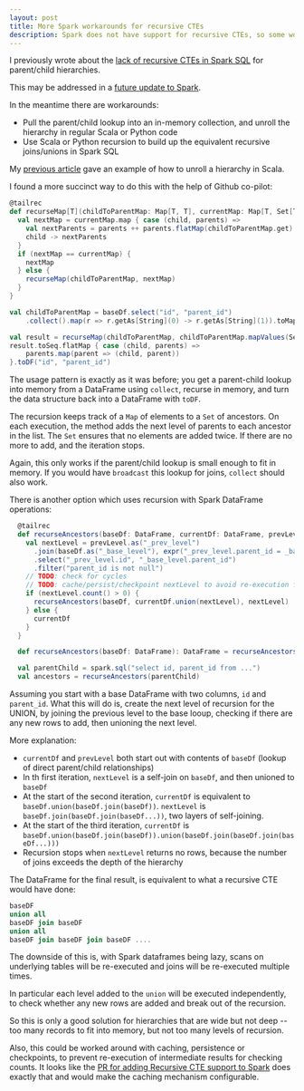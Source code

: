 ```yaml
---
layout: post
title: More Spark workarounds for recursive CTEs
description: Spark does not have support for recursive CTEs, so some workarounds are necessary
---
```


I previously wrote about the [lack of recursive CTEs in Spark SQL](2022-04-23-spark-cte-workaround.md) for parent/child hierarchies.

This may be addressed in a [future update to Spark](https://github.com/apache/spark/pull/40744).

In the meantime there are workarounds:

- Pull the parent/child lookup into an in-memory collection, and unroll the hierarchy in regular Scala or Python code
- Use Scala or Python recursion to build up the equivalent recursive joins/unions in Spark SQL

My [previous article](2022-04-23-spark-cte-workaround.md) gave an example of how to unroll a hierarchy in Scala.

I found a more succinct way to do this with the help of Github co-pilot:

```scala
@tailrec
def recurseMap[T](childToParentMap: Map[T, T], currentMap: Map[T, Set[T]]): Map[T, Set[T]] = {
  val nextMap = currentMap.map { case (child, parents) =>
    val nextParents = parents ++ parents.flatMap(childToParentMap.get)
    child -> nextParents
  }
  if (nextMap == currentMap) {
    nextMap
  } else {
    recurseMap(childToParentMap, nextMap)
  }
}

val childToParentMap = baseDf.select("id", "parent_id")
    .collect().map(r => r.getAs[String](0) -> r.getAs[String](1)).toMap

val result = recurseMap(childToParentMap, childToParentMap.mapValues(Set(_)))
result.toSeq.flatMap { case (child, parents) =>
    parents.map(parent => (child, parent))
}.toDF("id", "parent_id")
```

The usage pattern is exactly as it was before; you get a parent-child lookup into memory
from a DataFrame using `collect`, recurse in memory, and turn the data structure back into a DataFrame with `toDF`.

The recursion keeps track of a `Map` of elements to a `Set` of ancestors.  On each
execution, the method adds the next level of parents to each ancestor in the list.  The
`Set` ensures that no elements are added twice.  If there are no more to add, and the
iteration stops.

Again, this only works if the parent/child lookup is small enough to fit in memory.  If 
you would have `broadcast` this lookup for joins, `collect` should also work.

There is another option which uses recursion with Spark DataFrame operations:

```scala
  @tailrec
  def recurseAncestors(baseDf: DataFrame, currentDf: DataFrame, prevLevel: DataFrame): DataFrame = {
    val nextLevel = prevLevel.as("_prev_level")
      .join(baseDf.as("_base_level"), expr("_prev_level.parent_id = _base_level.id"), "inner")
      .select("_prev_level.id", "_base_level.parent_id")
      .filter("parent_id is not null")
    // TODO: check for cycles
    // TODO: cache/persist/checkpoint nextLevel to avoid re-execution for count
    if (nextLevel.count() > 0) {
      recurseAncestors(baseDf, currentDf.union(nextLevel), nextLevel)
    } else {
      currentDf
    }
  }

  def recurseAncestors(baseDf: DataFrame): DataFrame = recurseAncestors(baseDf, baseDf, baseDf)

  val parentChild = spark.sql("select id, parent_id from ...")
  val ancestors = recurseAncestors(parentChild)
```

Assuming you start with a base DataFrame with two columns, `id` and `parent_id`.
What this will do is, create the next level of recursion for the UNION, by 
joining the previous level to the base looup, checking if there are any new rows
to add, then unioning the next level.

More explanation:
* `currentDf` and `prevLevel` both start out with contents of `baseDf` (lookup of direct parent/child relationships)
* In th first iteration, `nextLevel` is a self-join on `baseDf`, and then unioned to `baseDf` 
* At the start of the second iteration, `currentDf` is equivalent to `baseDf.union(baseDf.join(baseDf))`.  `nextLevel` is `baseDf.join(baseDf.join(baseDf...))`, two layers of self-joining.
* At the start of the third iteration, `currentDf` is `baseDf.union(baseDf.join(baseDf)).union(baseDf.join(baseDf.join(baseDf...)))`
* Recursion stops when `nextLevel` returns no rows, because the number of joins exceeds the depth of the hierarchy

The DataFrame for the final result, is equivalent to what a recursive CTE would have done:
```sql
baseDF
union all
baseDF join baseDF
union all
baseDF join baseDF join baseDF .... 
```
The downside of this is, with Spark dataframes being lazy, scans on underlying tables 
will be re-executed and joins will be re-executed multiple times.

In particular each level added to the `union` will be executed independently, to 
check whether any new rows are added and break out of the recursion.

So this is only a good solution for hierarchies that are wide but not deep -- too many
records to fit into memory, but not too many levels of recursion. 

Also, this could be worked around with caching, persistence or checkpoints, to prevent
re-execution of intermediate results for checking counts.  It looks like the 
[PR for adding Recursive CTE support to Spark](https://github.com/apache/spark/pull/40744) does exactly that and would make the caching mechanism configurable.